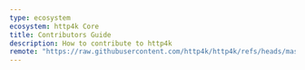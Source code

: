 ```yaml
---
type: ecosystem
ecosystem: http4k Core
title: Contributors Guide
description: How to contribute to http4k
remote: "https://raw.githubusercontent.com/http4k/http4k/refs/heads/master/CONTRIBUTING.md"
---
```


